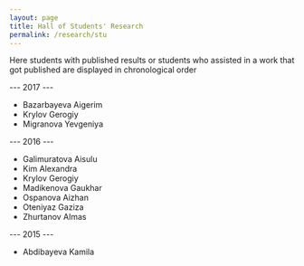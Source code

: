 ```yaml
---
layout: page
title: Hall of Students' Research
permalink: /research/stu
---
```

Here students with published results or students who assisted in a work that got published are displayed in chronological order

--- 2017 ---

- Bazarbayeva Aigerim
- Krylov Gerogiy
- Migranova Yevgeniya

--- 2016 ---

- Galimuratova Aisulu
- Kim Alexandra
- Krylov Gerogiy
- Madikenova Gaukhar
- Ospanova Aizhan
- Oteniyaz Gaziza
- Zhurtanov Almas

--- 2015 ---

- Abdibayeva Kamila
